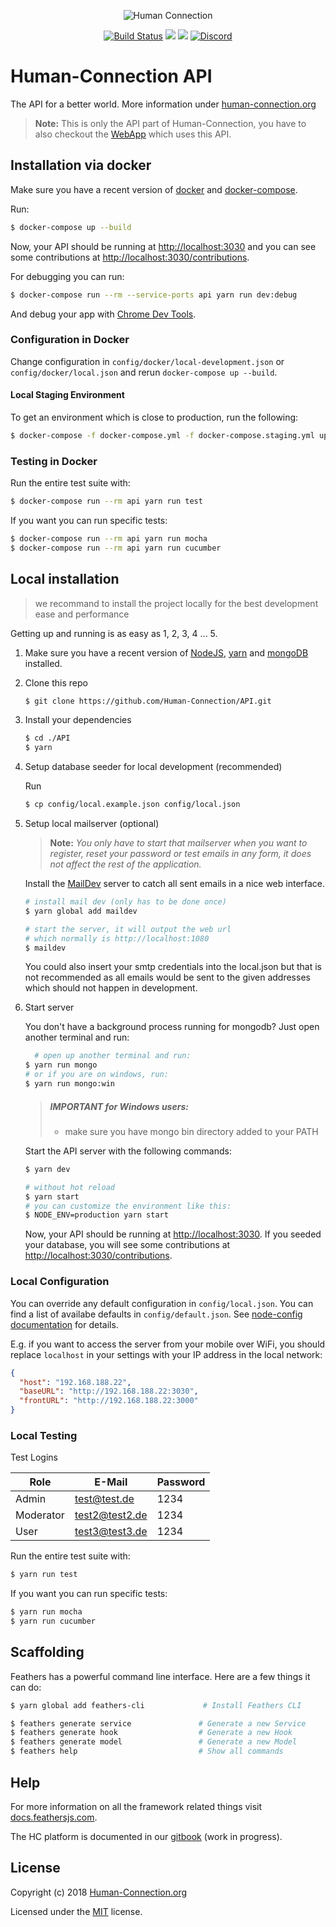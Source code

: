 <p align="center">
  <img align="center" src="https://human-connection.org/wp-content/uploads/2017/11/human-connection-logo.svg" alt="Human Connection" />
</p>


<p align="center">
  <a href="https://travis-ci.org/Human-Connection/API"><img src="https://img.shields.io/travis/Human-Connection/API/master.svg" alt="Build Status"></a>
  <a href="https://github.com/Human-Connection/WebApp/blob/develop/LICENSE.md"><img src="https://img.shields.io/badge/license-MIT-green.svg" "MIT" /></a>
  <a href="https://app.fossa.io/projects/git%2Bgithub.com%2FHuman-Connection%2FAPI?ref=badge_shield" alt="FOSSA Status"><img src="https://app.fossa.io/api/projects/git%2Bgithub.com%2FHuman-Connection%2FAPI.svg?type=shield"/></a>
  <a href="https://discord.gg/NgVpvx9" alt="Discord Channel">
<img src="https://img.shields.io/discord/443107904757694465.svg" alt="Discord" /></a>
</p>

# Human-Connection API

The API for a better world. More information under [human-connection.org](https://human-connection.org)

> **Note:** This is only the API part of Human-Connection, you have to also checkout the [WebApp](https://github.com/Human-Connection/WebApp) which uses this API.

## Installation via docker

Make sure you have a recent version of [docker](https://www.docker.com/) and [docker-compose](https://docs.docker.com/compose/).

Run:
```bash
$ docker-compose up --build
```
Now, your API should be running at [http://localhost:3030](http://localhost:3030)
and you can see some contributions at [http://localhost:3030/contributions](http://localhost:3030/contributions).

For debugging you can run:
```bash
$ docker-compose run --rm --service-ports api yarn run dev:debug
```
And debug your app with [Chrome Dev Tools](chrome://inspect).

### Configuration in Docker

Change configuration in `config/docker/local-development.json` or
`config/docker/local.json` and rerun `docker-compose up --build`.

#### Local Staging Environment

To get an environment which is close to production, run the following:
```sh
$ docker-compose -f docker-compose.yml -f docker-compose.staging.yml up --build
```

### Testing in Docker

Run the entire test suite with:
```bash
$ docker-compose run --rm api yarn run test
```

If you want you can run specific tests:
```bash
$ docker-compose run --rm api yarn run mocha
$ docker-compose run --rm api yarn run cucumber
```


## Local installation

> we recommand to install the project locally for the best development ease and performance

Getting up and running is as easy as 1, 2, 3, 4 ... 5.

1. Make sure you have a recent version of [NodeJS](https://nodejs.org/), [yarn](https://yarnpkg.com) and [mongoDB](https://www.mongodb.com/download-center#community) installed.

2. Clone this repo
   ``` bash
   $ git clone https://github.com/Human-Connection/API.git
   ```

3. Install your dependencies
   ``` bash
   $ cd ./API
   $ yarn
   ```
4. Setup database seeder for local development (recommended)

   Run
   ```sh
   $ cp config/local.example.json config/local.json
   ```

5. Setup local mailserver (optional)

   >  **Note:**
   >  *You only have to start that mailserver when you want to register, reset your password or test emails in any form, it
   >  does not affect the rest of the application.*

   Install the [MailDev](https://github.com/djfarrelly/MailDev)
   server to catch all sent emails in a nice web interface.

   ``` bash
   # install mail dev (only has to be done once)
   $ yarn global add maildev

   # start the server, it will output the web url
   # which normally is http://localhost:1080
   $ maildev
   ```

   You could also insert your smtp credentials into the local.json but that is not recommended as all emails would be sent
   to the given addresses which should not happen in development.

6. Start server

   You don't have a background process running for  mongodb?
   Just open another terminal and run:
 
   ```bash
	 # open up another terminal and run:
   $ yarn run mongo
   # or if you are on windows, run:
   $ yarn run mongo:win
   ```
   > ##### IMPORTANT for Windows users:
   > - make sure you have mongo bin directory added to your PATH

   Start the API server with the following commands:
   ``` bash
   $ yarn dev

   # without hot reload
   $ yarn start
   # you can customize the environment like this:
   $ NODE_ENV=production yarn start
   ```


   Now, your API should be running at [http://localhost:3030](http://localhost:3030).
   If you seeded your database, you will see some contributions at [http://localhost:3030/contributions](http://localhost:3030/contributions).


### Local Configuration

You can override any default configuration in `config/local.json`. You can find
a list of availabe defaults in `config/default.json`.
See [node-config documentation](https://github.com/lorenwest/node-config/wiki/Configuration-Files)
for details.

E.g. if you want to access the server from your mobile over WiFi, you should
replace `localhost` in your settings with your IP address in the local network:
```json
{
  "host": "192.168.188.22",
  "baseURL": "http://192.168.188.22:3030",
  "frontURL": "http://192.168.188.22:3000"
}

```

### Local Testing

Test Logins

| Role      | E-Mail         | Password |
| --------- | -------------- | -------- | 
| Admin     | test@test.de   | 1234     |
| Moderator | test2@test2.de | 1234     |
| User      | test3@test3.de | 1234     |


Run the entire test suite with:
```bash
$ yarn run test
```

If you want you can run specific tests:
```bash
$ yarn run mocha
$ yarn run cucumber
```


## Scaffolding

Feathers has a powerful command line interface. Here are a few things it can do:

``` bash
$ yarn global add feathers-cli             # Install Feathers CLI

$ feathers generate service               # Generate a new Service
$ feathers generate hook                  # Generate a new Hook
$ feathers generate model                 # Generate a new Model
$ feathers help                           # Show all commands
```

## Help

For more information on all the framework related things visit [docs.feathersjs.com](http://docs.feathersjs.com).

The HC platform is documented in our [gitbook](https://www.gitbook.com/book/human-connection/documentation/) (work in progress).

## License

Copyright (c) 2018 [Human-Connection.org](https://human-connection.org)

Licensed under the [MIT](https://github.com/Human-Connection/WebApp/blob/develop/LICENSE.md) license.
